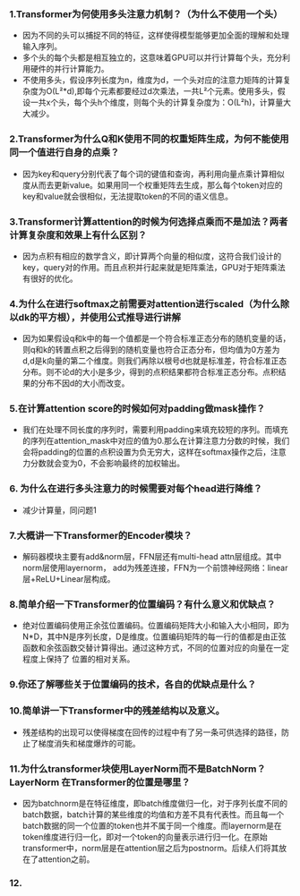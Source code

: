 ### 1.Transformer为何使用多头注意力机制？（为什么不使用一个头）
- 因为不同的头可以捕捉不同的特征，这样使得模型能够更加全面的理解和处理输入序列。
- 多个头的每个头都是相互独立的，这意味着GPU可以并行计算每个头，充分利用硬件的并行计算能力。
- 不使用多头，假设序列长度为n，维度为d，一个头对应的注意力矩阵的计算复杂度为O(L²*d),即每个元素都要经过d次乘法，一共L²个元素。使用多头，假设一共x个头，每个头h个维度，则每个头的计算复杂度为：O(L²h)，计算量大大减少。
### 2.Transformer为什么Q和K使用不同的权重矩阵生成，为何不能使用同一个值进行自身的点乘？
- 因为key和query分别代表了每个词的键值和查询，再利用向量点乘计算相似度从而去更新value。如果用同一个权重矩阵去生成，那么每个token对应的key和value就会很相似，无法提取token的不同的语义信息。
### 3.Transformer计算attention的时候为何选择点乘而不是加法？两者计算复杂度和效果上有什么区别？
- 因为点积有相应的数学含义，即计算两个向量的相似度，这符合我们设计的key，query对的作用。而且点积并行起来就是矩阵乘法，GPU对于矩阵乘法有很好的优化。
### 4.为什么在进行softmax之前需要对attention进行scaled（为什么除以dk的平方根），并使用公式推导进行讲解
- 因为如果假设q和k中的每一个值都是一个符合标准正态分布的随机变量的话，则q和k的转置点积之后得到的随机变量也符合正态分布，但均值为0方差为d,d是k向量的第二个维度。则我们再除以根号d也就是标准差，符合标准正态分布。则不论d的大小是多少，得到的点积结果都符合标准正态分布。点积结果的分布不因d的大小而改变。
### 5.在计算attention score的时候如何对padding做mask操作？
- 我们在处理不同长度的序列时，需要利用padding来填充较短的序列。而填充的序列在attention_mask中对应的值为0.那么在计算注意力分数的时候，我们会将padding的位置的点积设置为负无穷大，这样在softmax操作之后，注意力分数就会变为0，不会影响最终的加权输出。
### 6. 为什么在进行多头注意力的时候需要对每个head进行降维？
- 减少计算量，同问题1
### 7.大概讲一下Transformer的Encoder模块？
- 解码器模块主要有add&norm层，FFN层还有multi-head attn层组成。其中norm层使用layernorm， add为残差连接，FFN为一个前馈神经网络：linear层+ReLU+Linear层构成。
### 8.简单介绍一下Transformer的位置编码？有什么意义和优缺点？
- 绝对位置编码使用正余弦位置编码。位置编码矩阵大小和输入大小相同，即为N*D，其中N是序列长度，D是维度。位置编码矩阵的每一行的值都是由正弦函数和余弦函数交替计算得出。通过这种方式，不同的位置对应的向量在一定程度上保持了 位置的相对关系。
### 9.你还了解哪些关于位置编码的技术，各自的优缺点是什么？
### 10.简单讲一下Transformer中的残差结构以及意义。
- 残差结构的出现可以使得梯度在回传的过程中有了另一条可供选择的路径，防止了梯度消失和梯度爆炸的可能。
### 11.为什么transformer块使用LayerNorm而不是BatchNorm？LayerNorm 在Transformer的位置是哪里？
- 因为batchnorm是在特征维度，即batch维度做归一化，对于序列长度不同的batch数据，batch计算的某些维度的均值和方差不具有代表性。而且每一个batch数据的同一个位置的token也并不属于同一个维度。而layernorm是在token维度进行归一化，即对一个token的向量表示进行归一化。在原始transformer中，norm层是在attention层之后为postnorm。后续人们将其放在了attention之前。
### 12.